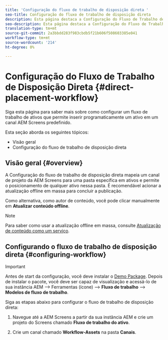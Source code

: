 ```yaml
---
title: 'Configuração do fluxo de trabalho de disposição direta '
seo-title: Configuração do fluxo de trabalho de disposição direta
description: Esta página destaca a Configuração do Fluxo de Trabalho de Disposição Direta.
seo-description: Esta página destaca a Configuração do Fluxo de Trabalho de Disposição Direta.
translation-type: tm+mt
source-git-commit: 2a3bbdd283f983cbdb5f21b606f508603385e041
workflow-type: tm+mt
source-wordcount: '214'
ht-degree: 0%

---
```



# Configuração do Fluxo de Trabalho de Disposição Direta {#direct-placement-workflow}

Siga esta página para saber mais sobre como configurar um fluxo de trabalho de ativos que permite inserir programaticamente um ativo em um canal AEM Screens predefinido.

Esta seção aborda os seguintes tópicos:

* Visão geral
* Configuração do fluxo de trabalho de disposição direta

## Visão geral {#overview}

A Configuração do fluxo de trabalho de disposição direta mapeia um canal de projeto da AEM Screens para uma pasta específica em ativos e permite o posicionamento de qualquer ativo nessa pasta. É recomendável acionar a atualização offline em massa para concluir a publicação.

Como alternativa, como autor de conteúdo, você pode clicar manualmente em **Atualizar conteúdo offline**.

>[!NOTE]
>
>Para saber como usar a atualização offline em massa, consulte [Atualização de conteúdo como um serviço](/help/user-guide/content-update-as-a-service.md).

## Configurando o fluxo de trabalho de disposição direta {#configuring-workflow}

>[!IMPORTANT]
>
>Antes de start da configuração, você deve instalar o [Demo Package](https://github.com/godanny86/screens-demo/releases/download/v.0.0.1/screens-demo.all-1.0-SNAPSHOT.zip). Depois de instalar o pacote, você deve ser capaz de visualização e acessá-lo de sua instância AEM —> Ferramentas (ícone) —> **Fluxo de trabalho** —> **Modelos de fluxo de trabalho**.

Siga as etapas abaixo para configurar o fluxo de trabalho de disposição direta:

1. Navegue até a AEM Screens a partir da sua instância AEM e crie um projeto do Screens chamado **Fluxo de trabalho do ativo**.

1. Crie um canal chamado **Workflow-Assets** na pasta **Canais**.

